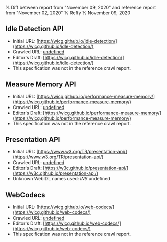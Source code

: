% Diff between report from "November 09, 2020" and reference report from "November 02, 2020"
% Reffy
% November 09, 2020

## Idle Detection API

- Initial URL: [https://wicg.github.io/idle-detection/](https://wicg.github.io/idle-detection/)
- Crawled URL: [undefined](undefined)
- Editor's Draft: [https://wicg.github.io/idle-detection/](https://wicg.github.io/idle-detection/)
- This specification was not in the reference crawl report.


## Measure Memory API

- Initial URL: [https://wicg.github.io/performance-measure-memory/](https://wicg.github.io/performance-measure-memory/)
- Crawled URL: [undefined](undefined)
- Editor's Draft: [https://wicg.github.io/performance-measure-memory/](https://wicg.github.io/performance-measure-memory/)
- This specification was not in the reference crawl report.


## Presentation API

- Initial URL: [https://www.w3.org/TR/presentation-api/](https://www.w3.org/TR/presentation-api/)
- Crawled URL: [undefined](undefined)
- Editor's Draft: [https://w3c.github.io/presentation-api/](https://w3c.github.io/presentation-api/)
- Unknown WebIDL names used: *INS* undefined


## WebCodecs

- Initial URL: [https://wicg.github.io/web-codecs/](https://wicg.github.io/web-codecs/)
- Crawled URL: [undefined](undefined)
- Editor's Draft: [https://wicg.github.io/web-codecs/](https://wicg.github.io/web-codecs/)
- This specification was not in the reference crawl report.


